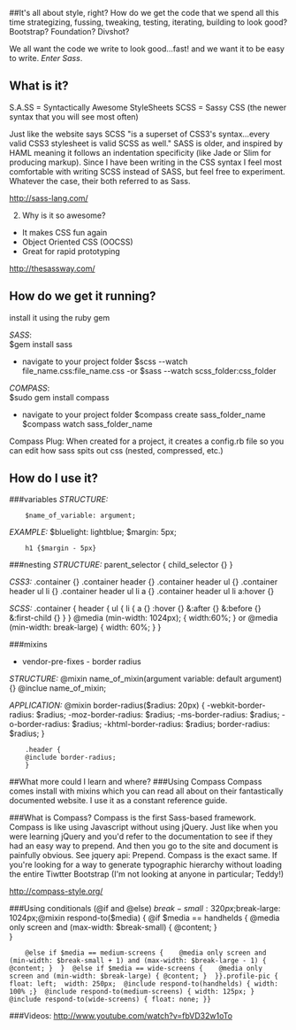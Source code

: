 ##It's all about style, right?
How do we get the code that we spend all this time strategizing, fussing, tweaking, testing, iterating, building to look good? Bootstrap? Foundation? Divshot? 

We all want the code we write to look good…fast! and we want it to be easy to write. _Enter Sass_.


## What is it?
S.A.SS = Syntactically Awesome StyleSheets
SCSS = Sassy CSS (the newer syntax that you will see most often)

Just like the website says SCSS "is a superset of CSS3's syntax…every valid CSS3 stylesheet is valid SCSS as well." SASS is older, and inspired by HAML meaning it follows an indentation specificity (like Jade or Slim for producing markup). Since I have been writing in the CSS syntax I feel most comfortable with writing SCSS instead of SASS, but feel free to experiment. Whatever the case, their both referred to as Sass. 

http://sass-lang.com/

2. Why is it so awesome?
- It makes CSS fun again
- Object Oriented CSS (OOCSS)
- Great for rapid prototyping

http://thesassway.com/

## How do we get it running?
install it using the ruby gem

_SASS_:           
		$gem install sass
- navigate to your project folder
		$scss --watch file_name.css:file_name.css
-or
		$sass --watch scss_folder:css_folder

_COMPASS_:    
		$sudo gem install compass
- navigate to your project folder
		$compass create sass_folder_name
		$compass watch sass_folder_name

Compass Plug: When created for a project, it creates a config.rb file so you can edit how sass spits out css (nested, compressed, etc.)

## How do I use it?
###variables 
_STRUCTURE:_ 

		$name_of_variable: argument;
		
_EXAMPLE:_
		$bluelight: lightblue;
		$margin: 5px;
		
		h1 {$margin - 5px}


###nesting
_STRUCTURE:_
		parent_selector {
		     child_selector {}
		}

_CSS3:_
		.container {}
		    .container header {}
		      .container header ul {}
		           .container header ul li {}
		               .container header ul li a {}
		                    .container header ul li a:hover {}

_SCSS:_
		.container {
		     header {
		          ul {
		             li {
		               a {}
		               :hover {}
		               &:after {}
		               &:before {}
		               &:first-child {}
		          }
		     }
		 @media (min-width: 1024px); { width:60%; } or @media (min-width: break-large) { width: 60%; }
		 }

###mixins
- vendor-pre-fixes - border radius

_STRUCTURE:_
    @mixin name_of_mixin(argument variable: default argument) {}
    @inclue name_of_mixin;

_APPLICATION:_
    @mixin border-radius($radius: 20px) {
	    -webkit-border-radius: $radius;
	    -moz-border-radius: $radius;
	    -ms-border-radius: $radius;
	    -o-border-radius: $radius;
	    -khtml-border-radius: $radius;
	    border-radius: $radius;
    }

		.header {
		@include border-radius;
		}

##What more could I learn and where?
###Using Compass
Compass comes install with mixins which you can read all about on their fantastically documented website. I use it as a constant reference guide.

###What is Compass?
Compass is the first Sass-based framework. Compass is like using Javascript without using jQuery. Just like when you were learning jQuery and you'd refer to the documentation to see if they had an easy way to prepend. And then you go to the site and document is painfully obvious. See jquery api: Prepend. Compass is the exact same. If you're looking for a way to generate typographic hierarchy without loading the entire Tiwtter Bootstrap (I'm not looking at anyone in particular; Teddy!)

http://compass-style.org/


###Using conditionals (@if and @else)
		$break-small: 320px;$break-large: 1024px;@mixin respond-to($media) {  @if $media == handhelds {    @media only screen and (max-width: $break-small) { @content; }  
		}  

		@else if $media == medium-screens {    @media only screen and (min-width: $break-small + 1) and (max-width: $break-large - 1) { @content; }  }  @else if $media == wide-screens {    @media only screen and (min-width: $break-large) { @content; }  }}.profile-pic {  float: left;  width: 250px;  @include respond-to(handhelds) { width: 100% ;}  @include respond-to(medium-screens) { width: 125px; }  @include respond-to(wide-screens) { float: none; }} 

###Videos:
http://www.youtube.com/watch?v=fbVD32w1oTo

